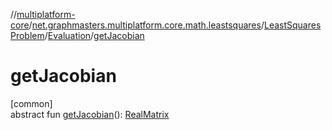 //[multiplatform-core](../../../../index.md)/[net.graphmasters.multiplatform.core.math.leastsquares](../../index.md)/[LeastSquaresProblem](../index.md)/[Evaluation](index.md)/[getJacobian](get-jacobian.md)

# getJacobian

[common]\
abstract fun [getJacobian](get-jacobian.md)(): [RealMatrix](../../../net.graphmasters.multiplatform.core.math.linear/-real-matrix/index.md)

